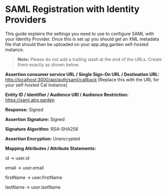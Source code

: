 # SAML Registration with Identity Providers

This guide explains the settings you need to use to configure SAML with your Identity Provider. Once this is set up you should get an XML metadata file that should then be uploaded on your app.abg.garden self-hosted instance.

> **Note:** Please do not add a trailing slash at the end of the URLs. Create them exactly as shown below.

**Assertion consumer service URL / Single Sign-On URL / Destination URL:** [http://localhost:3000/api/auth/saml/callback](http://localhost:3000/api/auth/saml/callback) [Replace this with the URL for your self-hosted Cal instance]

**Entity ID / Identifier / Audience URI / Audience Restriction:** https://saml.abg.garden

**Response:** Signed

**Assertion Signature:** Signed

**Signature Algorithm:** RSA-SHA256

**Assertion Encryption:** Unencrypted

**Mapping Attributes / Attribute Statements:**

id -> user.id

email -> user.email

firstName -> user.firstName

lastName -> user.lastName

